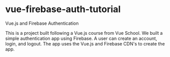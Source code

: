 # vue-firebase-auth-tutorial
Vue.js and Firebase Authentication

This is a project built following a Vue.js course from Vue School. We built a simple authentication app using Firebase. A user can create an account, login, and logout. The app uses the Vue.js and Firebase CDN's to create the app.
